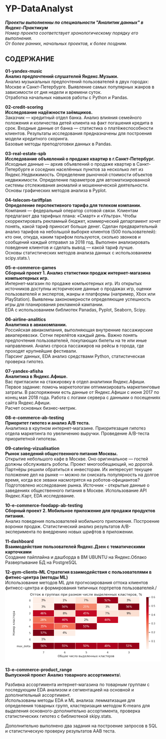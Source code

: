 # YP-DataAnalyst
***Проекты выполненны по специальности "Аналитик данных" в  Яндекс-Практикум***\
*Номер проекта соответствует хронологическому порядку его выполнения.\
От более ранних, начальных проектов, к более поздним.*

## СОДЕРЖАНИЕ

**01-yandex-music**\
**Анализ предпочтений слушателей Яндекс.Музыки.**\
Анализ музыкальных предпочтений пользователей в двух городах: Москве и Санкт-Петербурге. Выявление самых популярных жанров в зависимости от дня недели и времени суток.\
Отработка начальных навыков работы с Python и Pandas. 

**02-credit-scoring**\
**Исследование надёжности заёмщиков.**\
Заказчик — кредитный отдел банка. Анализ  влияния семейного положения и количества детей клиента на факт погашения кредита в срок. Входные данные от банка — статистика о платёжеспособности клиентов. Результаты исследования предназначены для построения модели кредитного скоринга.\
Базовые методы преподготовки данных в Pandas.

**03-real-estate-spb**\
**Исследование объявлений о продаже квартир в г.Санкт-Петербург.**\
Исходные данные — архив объявлений о продаже квартир в Санкт-Петербурге и соседних населённых пунктов за несколько лет из Яндекс.Недвижимость. Определение рыночной стоимости объектов недвижимости.  Определение параметров для автоматизированной системы отслеживания аномалий и мошеннической деятельности.\
Основы графических методов анализа в Pyplot.
 

**04-telecom-tariffplan**\
**Определение перспективного тарифа для телеком компании.**\
Компания — федеральный оператор сотовой связи. Клиентам предлагают два тарифных плана: «Смарт» и «Ультра». Чтобы скорректировать рекламный бюджет, коммерческий департамент хочет понять, какой тариф приносит больше денег.
Сделан предварительный анализ тарифов на небольшой выборке клиентов (500 пользователей): кто они, откуда, каким тарифом пользуются, сколько звонков и сообщений каждый отправил за 2018 год. Выполнен анализировать поведение клиентов и сделать вывод — какой тариф лучше.\
Основы статистических методов анализа данных с использованием scipy.stats.\


**05-e-commerce-games**\
**Сборный проект 1. Анализ статистики продаж интернет-магазина компьютерных игр.**\
Интернет-магазин по продаже компьютерных игр. Из открытых источников доступны исторические данные о продажах игр, оценки пользователей и экспертов, жанры и платформы (например, Xbox или PlayStation). Выявлены закономерности определяющие успешность игры для планирования рекламной кампании.\
EDA с использованием библиотек Panadas, Pyplot, Seaborn, Scipy.

**06-airline-analitics**\
**Аналитика в авиакомпании.**\
Российская авиакомпания, выполняющая внутренние пассажирские авиаперевозки. Сотни перелётов каждый день. Важно понять предпочтения пользователей, покупающих билеты на те или иные направления. Анализ спроса пассажиров на рейсы в города, где проходят крупнейшие фестивали.\
Парсинг данных, EDA анализ средствами Python, статистическая проверка гипотез.

**07-yandex-afisha**\
**Аналитика в Яндекс.Афише.**\
Вас пригласили на стажировку в отдел аналитики Яндекс.Афиши. Первое задание: помочь маркетологам оптимизировать маркетинговые затраты. В распоряжении есть данные от Яндекс.Афиши с июня 2017 по конец мая 2018 года. Работа с логами сервера с данными о посещениях сайта Яндекс.Афиши. \
Расчет основных бизнес-метрик.

**08-e-commerce-ab-testing**\
**Приоритет гипотез и анализ A/B теста.**\
Аналитика в крупном интернет-магазине. Приоритезация гипотез отдела маркетинга по увеличению выручки. Проведение A/B-теста приоритетной гипотезы.

**09-catering-vizualisation**\
**Рынок заведений общественного питания Москвы.**\
Открытие небольшого кафе в Москве. Оно оригинальное — гостей должны обслуживать роботы. Проект многообещающий, но дорогой. Партнёры решили обратиться к инвесторам. Их интересует текущее положение дел на рынке — можно ли снискать популярность на долгое время, когда все зеваки насмотрятся на роботов-официантов?
Подготовлено  исследование рынка. Источник - открытые данные о заведениях общественного питания в Москве.
 Использование API Яндекс.Карт, EDA исследование. 

**10-e-commerce-foodapp-ab-testing**\
**Сборный проект 2. Мобильное приложение для продажи продуктов питания.**\
Анализ поведения пользователей мобильного приложения. Построение  воронки продаж. 
Статистический анализ результатов A/B-эксперимента по внедрению новых шрифтов в приложении.

**11-dashboard**\
**Взаимодействие пользователей Яндекс.Дзен с тематическими карточками**\
Создание пайплайна и дашборда в ВМ UBUNTU на Яндекс.Облако
Развертывание БД на PostgreSQL

**12-gym-clients-ML**
**Стратегия взаимодействия с пользователями в фитнес-центра (методы ML)**\
Использование методов ML для прогнозирования оттока клиентов фитнесс-центра и формирования типичных портретов пользователей./
![](/media/da-12-gym-3.png "")

**13-e-commerce-product_range**\
**Выпускной проект**
**Анализ товарного ассортимента**\

Разбивка ассортимента интернет-магазина по товарным группам с последующим EDA анализом и сегментацией на основной и дополнительный ассортимент.\
Использованы методы EDA и ML анализа: лемматизация для определения товарных групп, кластеризация методом K-means для выделения основного-дополнительно ассортимента, проверка статистических гипотез с библиотекой skipy.stats.

Дополнительно выполнено два задания на построение запросов в SQL и статистическую проверку результатов AAB теста.

